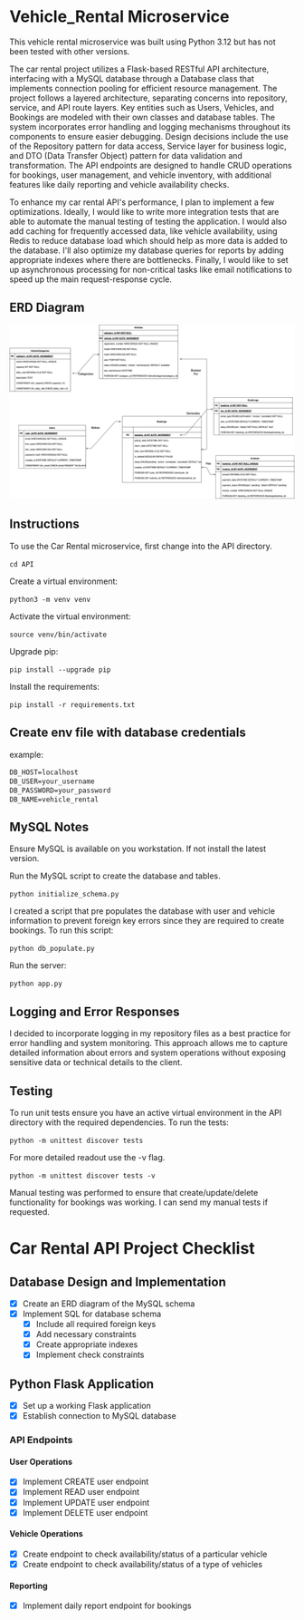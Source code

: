 # Vehicle_Rental Microservice

This vehicle rental microservice was built using Python 3.12 but has not been tested with other versions. 

The car rental project utilizes a Flask-based RESTful API architecture, interfacing with a MySQL database through a  Database class that implements connection pooling for efficient resource management. The project follows a layered architecture, separating concerns into repository, service, and API route layers. Key entities such as Users, Vehicles, and Bookings are modeled with their own classes and database tables. The system incorporates error handling and logging mechanisms throughout its components to ensure easier debugging. Design decisions include the use of the Repository pattern for data access, Service layer for business logic, and DTO (Data Transfer Object) pattern for data validation and transformation. The API endpoints are designed to handle CRUD operations for bookings, user management, and vehicle inventory, with additional features like daily reporting and vehicle availability checks. 

To enhance my car rental API's performance, I plan to implement a few optimizations. Ideally, I would like to write more integration tests that are able to automate the manual testing of testing the application. I would also add caching for frequently accessed data, like vehicle availability, using Redis to reduce database load which should help as more data is added to the database. I'll also optimize my database queries for reports by adding appropriate indexes where there are bottlenecks. Finally, I would like to set up asynchronous processing for non-critical tasks like email notifications to speed up the main request-response cycle. 

## ERD Diagram

![ERD Diagram](img/ERD_Car_Rental.png)


## Instructions

To use the Car Rental microservice, first change into the API directory.

`cd API`

 Create a virtual environment:

 `python3 -m venv venv`

 Activate the virtual environment:

 `source venv/bin/activate`

 Upgrade pip:

 `pip install --upgrade pip`

 Install the requirements:

`pip install -r requirements.txt` 

## Create env file with database credentials

example:

```env
DB_HOST=localhost
DB_USER=your_username
DB_PASSWORD=your_password
DB_NAME=vehicle_rental
```

## MySQL Notes

Ensure MySQL is available on you workstation. 
If not install the latest version. 

Run the MySQL script to create the database and tables.

`python initialize_schema.py`

I created a script that pre populates the database with user and vehicle information to prevent
foreign key errors since they are required to create bookings. To run this script:

`python db_populate.py`

Run the server:

`python app.py`

## Logging and Error Responses

I decided to incorporate logging in my repository files as a best practice for error handling and system monitoring. This approach allows me to capture detailed information about errors and system operations without exposing sensitive data or technical details to the client. 

## Testing

To run unit tests ensure you have an active virtual environment in the API directory 
with the required dependencies. To run the tests:

`python -m unittest discover tests`

For more detailed readout use the -v flag. 

`python -m unittest discover tests -v`

Manual testing was performed to ensure that create/update/delete functionality for bookings was working. I can send 
my manual tests if requested. 

# Car Rental API Project Checklist

## Database Design and Implementation
- [x] Create an ERD diagram of the MySQL schema
- [x] Implement SQL for database schema
  - [x] Include all required foreign keys
  - [x] Add necessary constraints
  - [x] Create appropriate indexes
  - [x] Implement check constraints

## Python Flask Application
- [x] Set up a working Flask application
- [x] Establish connection to MySQL database

### API Endpoints
#### User Operations
- [x] Implement CREATE user endpoint
- [x] Implement READ user endpoint
- [x] Implement UPDATE user endpoint
- [x] Implement DELETE user endpoint

#### Vehicle Operations
- [x] Create endpoint to check availability/status of a particular vehicle
- [x] Create endpoint to check availability/status of a type of vehicles

#### Reporting
- [x] Implement daily report endpoint for bookings






